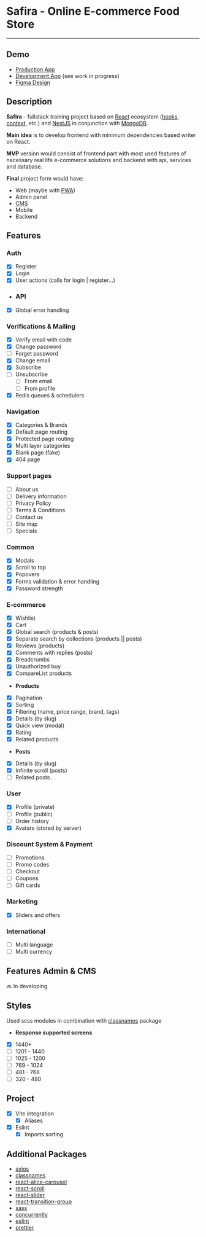 # Safira - Online E-commerce Food Store

---

## Demo

- [Production App](https://safira-store.shop)
- [Development App](https://safira-shop-web-dev.onrender.com/) (see work in progress)
- [Figma Design](https://www.figma.com/design/i0PEldds46MbUNR5avusy3/safira?node-id=1494-199&t=U6ofgb37pEb4sqSM-1)

## Description

**Safira** - fullstack training project based on [React](https://react.dev/)
ecosystem ([hooks](https://react.dev/reference/react), [context](https://react.dev/reference/react/useContext), etc.)
and [NestJS](https://nestjs.com/) in conjunction with [MongoDB](https://www.mongodb.com/).

**Main idea** is to develop frontend with minimum dependencies based writer on React.

**MVP** version would consist of frontend part with most used features of necessary real life e-commerce solutions and
backend with api, services and database.

**Final** project form would have:

- Web (maybe with [PWA](https://developer.mozilla.org/en-US/docs/Web/Progressive_web_apps))
- Admin panel
- [CMS](https://developer.mozilla.org/en-US/docs/Glossary/CMS)
- Mobile
- Backend

## Features

### Auth

- [x] Register
- [x] Login
- [x] User actions (calls for login | register...)

- ### API

- [x] Global error handling

### Verifications & Mailing

- [x] Verify email with code
- [x] Change password
- [ ] Forget password
- [x] Change email
- [x] Subscribe
- [ ] Unsubscribe
  - [ ] From email
  - [ ] From profile
- [x] Redis queues & schedulers

### Navigation

- [x] Categories & Brands
- [x] Default page routing
- [x] Protected page routing
- [x] Multi layer categories
- [x] Blank page (fake)
- [x] 404 page

### Support pages

- [ ] About us
- [ ] Delivery information
- [ ] Privacy Policy
- [ ] Terms & Conditions
- [ ] Contact us
- [ ] Site map
- [ ] Specials

### Common

- [x] Modals
- [x] Scroll to top
- [x] Popovers
- [x] Forms validation & error handling
- [x] Password strength

### E-commerce

- [x] Wishlist
- [x] Cart
- [x] Global search (products & posts)
- [x] Separate search by collections (products || posts)
- [x] Reviews (products)
- [x] Comments with replies (posts)
- [x] Breadcrumbs
- [x] Unauthorized buy
- [x] CompareList products

- **Products**
- [x] Pagination
- [x] Sorting
- [x] Filtering (name, price range, brand, tags)
- [x] Details (by slug)
- [x] Quick view (modal)
- [x] Rating
- [x] Related products

- **Posts**
- [x] Details (by slug)
- [x] Infinite scroll (posts)
- [ ] Related posts

### User

- [x] Profile (private)
- [ ] Profile (public)
- [ ] Order history
- [x] Avatars (stored by server)

### Discount System & Payment

- [ ] Promotions
- [ ] Promo codes
- [ ] Checkout
- [ ] Coupons
- [ ] Gift cards

### Marketing

- [x] Sliders and offers

### International

- [ ] Multi language
- [ ] Multi currency

## Features Admin & CMS

🔜 In developing

## Styles

Used scss modules in combination with [classnames](https://www.npmjs.com/package/classnames) package

- **Response supported screens**
- [x] 1440+
- [ ] 1201 - 1440
- [ ] 1025 - 1200
- [ ] 769 - 1024
- [ ] 481 - 768
- [ ] 320 - 480

## Project
- [x] Vite integration
  - [x] Aliases
- [x] Eslint
  - [x] Imports sorting

## Additional Packages

- [axios](https://www.npmjs.com/package/axios)
- [classnames](https://www.npmjs.com/package/classnames)
- [react-alice-carousel](https://www.npmjs.com/package/react-alice-carousel)
- [react-scroll](https://www.npmjs.com/package/react-scroll)
- [react-slider](https://www.npmjs.com/package/react-slider)
- [react-transition-group](https://www.npmjs.com/package/react-transition-group)
- [sass](https://www.npmjs.com/package/sass)
- [concurrently](https://www.npmjs.com/package/concurrently)
- [eslint](https://www.npmjs.com/package/eslint)
- [prettier](https://www.npmjs.com/package/prettier)
